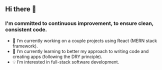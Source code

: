 ## Hi there 👋 

### I'm committed to continuous improvement, to ensure clean, consistent code.

- 🔭 I’m currently working on a couple projects using React (MERN stack framework).
- 🌱 I’m currently learning to better my approach to writing code and creating apps (following the DRY principle).
- 💡 I’m interested in full-stack software development.
